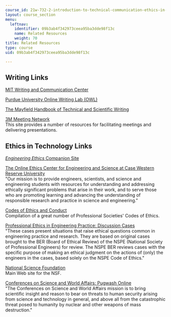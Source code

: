 ```yaml
---
course_id: 21w-732-2-introduction-to-technical-communication-ethics-in-science-and-technology-fall-2006
layout: course_section
menu:
  leftnav:
    identifier: 09b3ab4f342973ceea95ba3dde98f13c
    name: Related Resources
    weight: 70
title: Related Resources
type: course
uid: 09b3ab4f342973ceea95ba3dde98f13c

---
```


Writing Links
-------------

[MIT Writing and Communication Center](http://web.mit.edu/writing/)

[Purdue University Online Writing Lab (OWL)](http://owl.english.purdue.edu/owl/)

[The Mayfield Handbook of Technical and Scientific Writing](http://www.mhhe.com/mayfieldpub/tsw/home.htm)

[3M Meeting Network](http://solutions.3m.com/wps/portal/3M/en_US/Meetings/Home/)  
This site provides a number of resources for facilitating meetings and delivering presentations.

Ethics in Technology Links
--------------------------

[_Engineering Ethics_ Companion Site](http://www.wadsworth.com/cgi-wadsworth/course_products_wp.pl?fid=M20b&product_isbn_issn=0534605796&discipline_number=5)

[The Online Ethics Center for Engineering and Science at Case Western Reserve University](http://onlineethics.org/)  
"Our mission is to provide engineers, scientists, and science and engineering students with resources for understanding and addressing ethically significant problems that arise in their work, and to serve those who are promoting learning and advancing the understanding of responsible research and practice in science and engineering."

[Codes of Ethics and Conduct](https://www.cfainstitute.org/ethics/codes/ethics/Pages/index.aspx)  
Compilation of a great number of Professional Societies' Codes of Ethics.

[Professional Ethics in Engineering Practice: Discussion Cases](http://www.onlineethics.org/Resources/Cases/NSPEcases.aspx)  
"These cases present situations that raise ethical questions common in engineering practice and research. They are based on original cases brought to the BER (Board of Ethical Review) of the NSPE (National Society of Professional Engineers) for review. The NSPE BER reviews cases with the specific purpose of making an ethical judgment on the actions of (only) the engineers in the cases, based solely on the NSPE Code of Ethics."

[National Science Foundation](http://www.nsf.gov/)  
Main Web site for the NSF.

[Conferences on Science and World Affairs: Pugwash Online](http://www.pugwash.org/)  
"The Conferences on Science and World Affairs mission is to bring scientific insight and reason to bear on threats to human security arising from science and technology in general, and above all from the catastrophic threat posed to humanity by nuclear and other weapons of mass destruction."
